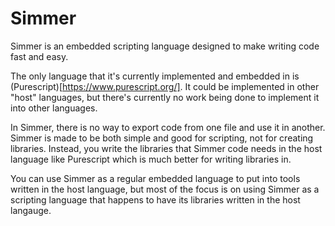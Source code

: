 # Simmer

Simmer is an embedded scripting language designed to make writing code fast and easy.

The only language that it's currently implemented and embedded in is (Purescript)[https://www.purescript.org/]. It could be implemented in other "host" languages, but there's currently no work being done to implement it into other languages.

In Simmer, there is no way to export code from one file and use it in another. Simmer is made to be both simple and good for scripting, not for creating libraries. Instead, you write the libraries that Simmer code needs in the host language like Purescript which is much better for writing libraries in.

You can use Simmer as a regular embedded language to put into tools written in the host language, but most of the focus is on using Simmer as a scripting language that happens to have its libraries written in the host langauge.
